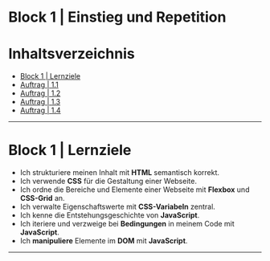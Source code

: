 # Block 1 | Einstieg und Repetition

# Inhaltsverzeichnis
- [Block 1 | Lernziele](#lernziele)
- [Auftrag | 1.1]()
- [Auftrag | 1.2]()
- [Auftrag | 1.3]()
- [Auftrag | 1.4]()

---

# Block 1 | Lernziele
- Ich strukturiere meinen Inhalt mit **HTML** semantisch korrekt.
- Ich verwende **CSS** für die Gestaltung einer Webseite.
- Ich ordne die Bereiche und Elemente einer Webseite mit **Flexbox** und **CSS-Grid** an.
- Ich verwalte Eigenschaftswerte mit **CSS-Variabeln** zentral.
- Ich kenne die Entstehungsgeschichte von **JavaScript**.
- Ich iteriere und verzweige bei **Bedingungen** in meinem Code mit **JavaScript**.
- Ich **manipuliere** Elemente im **DOM** mit **JavaScript**.

---